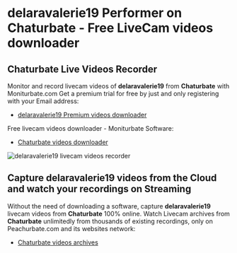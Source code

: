 # delaravalerie19 Performer on Chaturbate - Free LiveCam videos downloader

## Chaturbate Live Videos Recorder

Monitor and record livecam videos of **delaravalerie19** from **Chaturbate** with Moniturbate.com
Get a premium trial for free by just and only registering with your Email address:
* [delaravalerie19 Premium videos downloader](https://moniturbate.com/request-demo-licence-key.html)

Free livecam videos downloader - Moniturbate Software:
* [Chaturbate videos downloader](https://moniturbate.com/moniturbate-download-software.html)

![delaravalerie19 livecam videos recorder](https://peachurnet.com/templates/moniturbate-software.png)


## Capture delaravalerie19 videos from the Cloud and watch your recordings on Streaming

Without the need of downloading a software, capture **delaravalerie19** livecam videos from **Chaturbate** 100% online.
Watch Livecam archives from **Chaturbate** unlimitedly from thousands of existing recordings, only on Peachurbate.com and its websites network:
* [Chaturbate videos archives](https://peachurnet.com/)